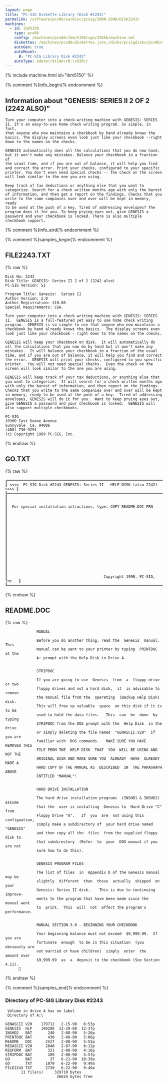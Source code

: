 ```yaml
---
layout: page
title: "PC-SIG Diskette Library (Disk #2243)"
permalink: /software/pcx86/sw/misc/pcsig/2000-2999/DISK2243/
machines:
  - id: ibm5150
    type: pcx86
    config: /machines/pcx86/ibm/5150/cga/256kb/machine.xml
    diskettes: /machines/pcx86/diskettes.json,/disks/pcsigdisks/pcx86/diskettes.json
    autoGen: true
    autoMount:
      B: "PC-SIG Library Disk #2243"
    autoType: $date\r$time\rB:\rDIR\r
---
```


{% include machine.html id="ibm5150" %}

{% comment %}info_begin{% endcomment %}

## Information about "GENESIS: SERIES II 2 OF 2 (2242 ALSO)"

    Turn your computer into a check-writing machine with GENESIS: SERIES
    II. It's an easy-to-use home check writing program. So simple, in fact,
    that anyone who now maintains a checkbook by hand already knows the
    basics. The display screens even look just like your checkbook --right
    down to the names on the checks.
    
    GENESIS automatically does all the calculations that you do now hand,
    but it won't make any mistakes. Balance your checkbook in a fraction of
    the usual time, and if you are out of balance, it will help you find
    and correct the error. Print your checks, configured to your specific
    printer. You don't even need special checks -- the check on the screen
    will look similar to the one you are using.
    
    Keep track of tax deductions or anything else that you want to
    categorize. Search for a check written months ago with only the barest
    of information, and then get a report on the findings. Checks that you
    write to the same companies over and over will be kept in memory, ready
    to be used at the push of a key. Tired of addressing envelopes? The
    program does it for you. To keep prying eyes out, give GENESIS a
    password and your checkbook is locked. There is also multiple
    checkbook support.
{% comment %}info_end{% endcomment %}

{% comment %}samples_begin{% endcomment %}

## FILE2243.TXT

{% raw %}
```
Disk No: 2243                                                           
Disk Title: GENESIS: Series II 2 of 2 (2242 also)                       
PC-SIG Version: S1                                                      
                                                                        
Program Title: Genesis:  Series II                                      
Author Version: 2.0                                                     
Author Registration: $10.00                                             
Special Requirements: CGA.                                              
                                                                        
Turn your computer into a check writing machine with GENESIS: SERIES    
II.  GENESIS is a full-featured yet easy to use home check writing      
program.  GENESIS is so simple to use that anyone who now maintains a   
checkbook by hand already knows the basics.  The display screens even   
look just like your checkbook - right down to the names on the checks.  
                                                                        
GENESIS will keep your checkbook on disk.  It will automatically do     
all the calculations that you now do by hand but it won't make any      
mistakes.  It will balance your checkbook in a fraction of the usual    
time, and if you are out of balance, it will help you find and correct  
the error.  GENESIS will print your checks, configured to you specific  
printer.  You will not need special checks.  Even the check on the      
screen will look similar to the one you are using.                      
                                                                        
GENESIS will keep track of your tax deductions, or anything else that   
you want to categorize.  It will search for a check written months ago  
with only the barest of information, and then report on the findings.   
Checks that you write to the same companies over and over will be kept  
in memory, ready to be used at the push of a key.  Tired of addressing  
envelopes, GENESIS will do it for you.  Want to keep prying eyes out,   
give GENESIS a password and your checkbook is locked.  GENESIS will     
also support multiple checkbooks.                                       
                                                                        
PC-SIG                                                                  
1030D East Duane Avenue                                                 
Sunnyvale  Ca. 94086                                                    
(408) 730-9291                                                          
(c) Copyright 1989 PC-SIG, Inc.                                         
```
{% endraw %}

## GO.TXT

{% raw %}
```
╔═════════════════════════════════════════════════════════════════════════╗
║ <<<<  PC-SIG Disk #2243 GENESIS: Series II - HELP DISK (also 2242) >>>> ║
╠═════════════════════════════════════════════════════════════════════════╣
║                                                                         ║
║  For special installation intructions, type: COPY README.DOC PRN        ║
║                                                                         ║
║                                                                         ║
║                                                                         ║
║                                                                         ║
║                                                                         ║
║                                                                         ║
║                                                                         ║
║                                           Copyright 1990, PC-SIG, Inc.  ║
╚═════════════════════════════════════════════════════════════════════════╝
```
{% endraw %}

## README.DOC

{% raw %}
```
              MANUAL

              Before you do another thing, read the  Genesis  manual.   This
              manual can be sent to your printer by typing  PRINTDOC  at the
              A: prompt with the Help Disk in Drive A.


              STRIPDOC

              If you are going to use  Genesis  from  a  floppy drive or two
              floppy drives and not a hard disk,  it  is advisable to remove
              the manual file from the  operating  (Backup Help Disk)  disk.
              This will free up valuable  space  on this disk if it is to be
              used to hold the data files.   This  can  be  done  by  typing
              STRIPDOC from the DOS prompt with the  Help Disk  in the drive
              or simply deleting the file named  "GENASCII.V20"  if  you are
              familiar with  DOS commands.   MAKE SURE YOU HAVE REMOVED THIS
              FILE FROM THE  HELP DISK  THAT  YOU  WILL BE USING AND NOT THE
              ORIGINAL DISK AND MAKE SURE YOU  ALREADY  HAVE  ALREADY MADE A
              HARD COPY OF THE MANUAL AS  DESCRIBED  IN  THE PARAGRAPH ABOVE
              ENTITLED "MANUAL"!


              HARD DRIVE INSTALLATION

              The hard drive installation programs  (INSHD1 & INSHD2) assume
              that the  user is installing  Genesis to  Hard Drive "C"  from
              Floppy Drive "A".   If  you  are  not using this configuation,
              simply make a subdirectory of  your hard drive named "GENESIS"
              and then copy all the  files  from the supplied floppy disk to
              that subdirectory  (Refer  to  your  DOS manual if you are not
              sure how to do this).


              GENESIS PROGRAM FILES

              The list of files  in  Appendix D of the Genesis manual may be
              slightly  different  than  those  actually  shipped  on   your
              Genesis: Series II disk.    This is due to continuing improve-
              ments to the program that have been made since the manual went
              to  print.  This  will  not  affect the program's performance.


              MANUAL SECTION 3.0 - BEGINNING YOUR CHECKBOOK

              Your beginning balance must not exceed  $9,999.99.  If you are
              fortunate  enough  to be in this situation  (you obviously are
              not married or have children)  simply  enter  the  amount over
              $9,999.99  as  a  deposit to the checkbook (See Section 4.11).
      
```
{% endraw %}

{% comment %}samples_end{% endcomment %}

### Directory of PC-SIG Library Disk #2243

     Volume in drive A has no label
     Directory of A:\

    GENASCII V20    179712   2-15-90   6:53p
    GENESIS  HLP    140288  12-20-88  12:37p
    INSHD2   BAT       240   2-08-90   5:26p
    PRINTDOC BAT       430   2-08-90   5:06p
    README   DOC      2527   2-08-90   5:55p
    REGASCII V20      2048   2-07-90   6:12p
    REGFORM  BAT       321   2-08-90   4:16p
    STRIPDOC BAT       289   2-08-90   5:57p
    GO       BAT        37   6-21-90  10:39a
    GO       TXT      1079   6-22-90   9:49a
    FILE2243 TXT      2739   6-22-90   9:49a
           11 file(s)     329710 bytes
                           26624 bytes free
